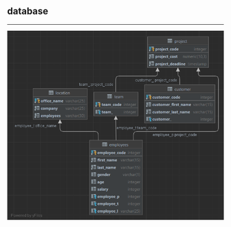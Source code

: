 database
---
---
![](https://github.com/Ju1iana/netcracker.homework/blob/main/HW2_DB/src/res/database.png)
